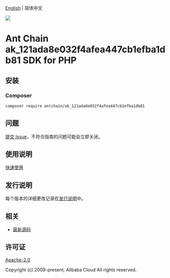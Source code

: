 [English](README.md) | 简体中文

![](https://aliyunsdk-pages.alicdn.com/icons/AlibabaCloud.svg)

# Ant Chain ak_121ada8e032f4afea447cb1efba1db81 SDK for PHP

## 安装

### Composer

```bash
composer require antchain/ak_121ada8e032f4afea447cb1efba1db81
```

## 问题

[提交 Issue](https://github.com/alipay/antchain-openapi-prod-sdk/issues/new)，不符合指南的问题可能会立即关闭。

## 使用说明

[快速使用](https://github.com/alipay/antchain-openapi-prod-sdk)

## 发行说明

每个版本的详细更改记录在[发行说明](./ChangeLog.txt)中。

## 相关

* [最新源码](https://github.com/antchain-openapi-sdk-php)

## 许可证

[Apache-2.0](http://www.apache.org/licenses/LICENSE-2.0)

Copyright (c) 2009-present, Alibaba Cloud All rights reserved.
